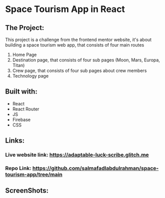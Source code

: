 # Space Tourism App in React

## The Project:
This project is a challenge from the frontend mentor website, it's about building a space tourism web app, that consists of four main routes
1. Home Page
2. Destination page, that consists of four sub pages (Moon, Mars, Europa, Titan)
3. Crew page, that consists of four sub pages about crew members
4. Technology page


## Built with:
- React
- React Router
- JS
- Firebase
- CSS


## Links:
### Live website link: https://adaptable-luck-scribe.glitch.me
### Repo Link: https://github.com/salmafadlabdulrahman/space-tourism-app/tree/main


## ScreenShots:


